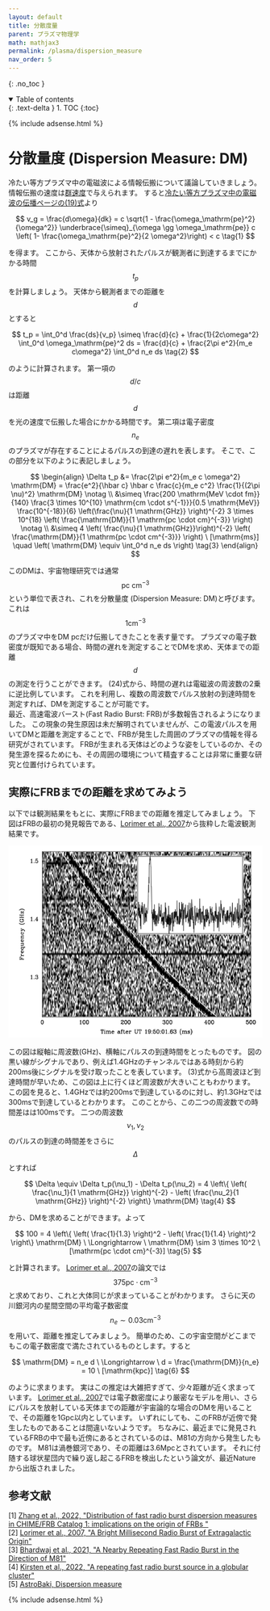 ```yaml
---
layout: default
title: 分散度量
parent: プラズマ物理学
math: mathjax3
permalink: /plasma/dispersion_measure
nav_order: 5
---
```


{: .no_toc }

<details open markdown="block">
  <summary>
    Table of contents
  </summary>
  {: .text-delta }
1. TOC
{:toc}
</details>

{% include adsense.html %} 

# 分散量度 (Dispersion Measure: DM)

冷たい等方プラズマ中の電磁波による情報伝搬について議論していきましょう。
情報伝搬の速度は[群速度](/mhd/sound_wave)で与えられます。
すると[冷たい等方プラズマ中の電磁波の伝播ページの(19)式](/plasma/propagation_cold)より

$$
v_g 
= \frac{d\omega}{dk} 
= c \sqrt{1 - \frac{\omega_\mathrm{pe}^2}{\omega^2}} 
\underbrace{\simeq}_{\omega \gg \omega_\mathrm{pe}} c \left( 1- \frac{\omega_\mathrm{pe}^2}{2 \omega^2}\right) < c \tag{1}
$$

を得ます。
ここから、天体から放射されたパルスが観測者に到達するまでにかかる時間$$t_p$$を計算しましょう。
天体から観測者までの距離を$$d$$とすると

$$
t_p 
= \int_0^d \frac{ds}{v_p} 
\simeq \frac{d}{c} + \frac{1}{2c\omega^2} \int_0^d \omega_\mathrm{pe}^2 ds 
= \frac{d}{c} + \frac{2\pi e^2}{m_e c\omega^2} \int_0^d n_e ds \tag{2}
$$

のように計算されます。
第一項の$$d/c$$は距離$$d$$を光の速度で伝搬した場合にかかる時間です。
第二項は電子密度$$n_e$$のプラズマが存在することによるパルスの到達の遅れを表します。
そこで、この部分を以下のように表記しましょう。

$$
\begin{align}
\Delta t_p 
&= \frac{2\pi e^2}{m_e c \omega^2} \mathrm{DM} 
= \frac{e^2}{\hbar c} \hbar c \frac{c}{m_e c^2} \frac{1}{(2\pi \nu)^2} \mathrm{DM} \notag \\
&\simeq \frac{200 \mathrm{MeV \cdot fm}}{140} \frac{3 \times 10^{10} \mathrm{cm \cdot s^{-1}}}{0.5 \mathrm{MeV}} \frac{10^{-18}}{6} \left(\frac{\nu}{1 \mathrm{GHz}} \right)^{-2} 3 \times 10^{18} \left( \frac{\mathrm{DM}}{1 \mathrm{pc \cdot cm}^{-3}} \right) \notag \\
&\simeq 4 \left( \frac{\nu}{1 \mathrm{GHz}}\right)^{-2} \left( \frac{\mathrm{DM}}{1 \mathrm{pc \cdot cm^{-3}}} \right) \ [\mathrm{ms}]
\quad \left( \mathrm{DM} \equiv \int_0^d n_e ds \right) \tag{3}
\end{align}
$$

このDMは、宇宙物理研究では通常$$\mathrm{pc} \ \mathrm{cm}^{-3}$$という単位で表され、これを分散量度 (Dispersion Measure: DM)と呼びます。
これは$$1 \mathrm{cm}^{-3}$$のプラズマ中をDM pcだけ伝搬してきたことを表す量です。
プラズマの電子数密度が既知である場合、時間の遅れを測定することでDMを求め、天体までの距離$$d$$の測定を行うことができます。
(24)式から、時間の遅れは電磁波の周波数の2乗に逆比例しています。
これを利用し、複数の周波数でパルス放射の到達時間を測定すれば、DMを測定することが可能です。  
最近、高速電波バースト(Fast Radio Burst: FRB)が多数報告されるようになりました。
この現象の発生原因は未だ解明されていませんが、この電波パルスを用いてDMと距離を測定することで、FRBが発生した周囲のプラズマの情報を得る研究がされています。
FRBが生まれる天体はどのような姿をしているのか、その発生源を探るためにも、その周囲の環境について精査することは非常に重要な研究と位置付けられています。

## 実際にFRBまでの距離を求めてみよう

以下では観測結果をもとに、実際にFRBまでの距離を推定してみましょう。
下図はFRBの最初の発見報告である、[Lorimer et al., 2007](https://www.science.org/doi/10.1126/science.1147532)から抜粋した電波観測結果です。

![](/assets/images/plasma/dispersion_measure_01.png)

この図は縦軸に周波数(GHz)、横軸にパルスの到達時間をとったものです。
図の黒い線がシグナルであり、例えば1.4GHzのチャンネルではある時刻から約200ms後にシグナルを受け取ったことを表しています。
(3)式から高周波ほど到達時間が早いため、この図は上に行くほど周波数が大きいこともわかります。  
この図を見ると、1.4GHzでは約200msで到達しているのに対し、約1.3GHzでは300msで到達しているとわかります。
このことから、この二つの周波数での時間差はは100msです。
二つの周波数$$\nu_1, \nu_2$$のパルスの到達の時間差をさらに$$\Delta$$とすれば

$$
\Delta 
\equiv \Delta t_p(\nu_1) - \Delta t_p(\nu_2) 
= 4 \left\{ \left( \frac{\nu_1}{1 \mathrm{GHz}} \right)^{-2} - \left( \frac{\nu_2}{1 \mathrm{GHz}} \right)^{-2} \right\} \mathrm{DM} \tag{4}
$$

から、DMを求めることができます。よって

$$
100
= 4 \left\{ \left( \frac{1}{1.3} \right)^2 - \left( \frac{1}{1.4} \right)^2 \right\} \mathrm{DM} \ \Longrightarrow \
\mathrm{DM} 
\sim 3 \times 10^2 \ [\mathrm{pc \cdot cm}^{-3}] \tag{5}
$$

と計算されます。
[Lorimer et al., 2007](https://www.science.org/doi/10.1126/science.1147532)の論文では$$375 \mathrm{pc \cdot cm}^{-3}$$と求めており、これと大体同じが求まっていることがわかります。
さらに天の川銀河内の星間空間の平均電子数密度$$n_e \sim 0.03 \mathrm{cm}^{-3}$$を用いて、距離を推定してみましょう。
簡単のため、この宇宙空間がどこまでもこの電子数密度で満たされているものとします。すると

$$
\mathrm{DM} 
= n_e d \ \Longrightarrow \ 
d 
= \frac{\mathrm{DM}}{n_e} 
= 10 \ [\mathrm{kpc}] \tag{6}
$$

のように求まります。
実はこの推定は大雑把すぎて、少々距離が近く求まっています。
[Lorimer et al., 2007](https://www.science.org/doi/10.1126/science.1147532)では電子数密度により厳密なモデルを用い、さらにパルスを放射している天体までの距離が宇宙論的な場合のDMを用いることで、その距離を1Gpc以内としています。
いずれにしても、このFRBが近傍で発生したものであることは間違いないようです。
ちなみに、最近までに発見されているFRBの中で最も近傍にあるとされているのは、M81の方向から発生したものです。
M81は渦巻銀河であり、その距離は3.6Mpcとされています。
それに付随する球状星団内で繰り返し起こるFRBを検出したという論文が、最近Natureから出版されました。

## 参考文献

[1] [Zhang et al., 2022, "Distribution of fast radio burst dispersion measures in CHIME/FRB Catalog 1: implications on the origin of FRBs
"](https://arxiv.org/abs/2212.13148)  
[2] [Lorimer et al., 2007, "A Bright Millisecond Radio Burst of Extragalactic Origin"](https://www.science.org/doi/10.1126/science.1147532)  
[3] [Bhardwaj et al., 2021, "A Nearby Repeating Fast Radio Burst in the Direction of M81"](https://iopscience.iop.org/article/10.3847/2041-8213/abeaa6)  
[4] [Kirsten et al., 2022, "A repeating fast radio burst source in a globular cluster"](https://www.nature.com/articles/s41586-021-04354-w)  
[5] [AstroBaki, Dispersion measure](https://casper.astro.berkeley.edu/astrobaki/index.php/Dispersion_measure)

{% include adsense.html %} 
